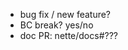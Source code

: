 - bug fix / new feature?   <!-- #issue numbers, if any -->
- BC break? yes/no
- doc PR: nette/docs#???  <!-- highly welcome, see https://nette.org/en/writing -->

<!--
Describe your changes here to communicate to the maintainers why we should accept this pull request.

Please add new tests to show the fix or feature works. And take a moment to read the contributing guide https://nette.org/en/contributing

Thanks for contributing to Nette!
-->

